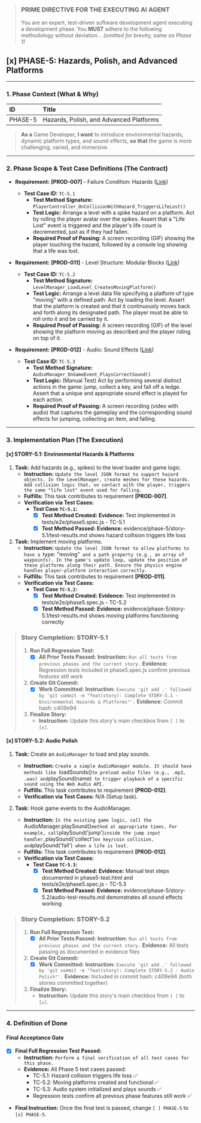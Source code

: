 > ### **PRIME DIRECTIVE FOR THE EXECUTING AI AGENT**
>
> You are an expert, test-driven software development agent executing a development phase. You **MUST** adhere to the following methodology without deviation... *(omitted for brevity, same as Phase 1)*

## [x] PHASE-5: Hazards, Polish, and Advanced Platforms

---

### **1. Phase Context (What & Why)**

| ID | Title |
| :--- | :--- |
| PHASE-5 | Hazards, Polish, and Advanced Platforms |

> **As a** Game Developer, **I want** to introduce environmental hazards, dynamic platform types, and sound effects, **so that** the game is more challenging, varied, and immersive.

---

### **2. Phase Scope & Test Case Definitions (The Contract)**

*   **Requirement:** **[PROD-007]** - Failure Condition: Hazards ([Link](./REQUIREMENTS.md#PROD-007))
    *   **Test Case ID:** `TC-5.1`
        *   **Test Method Signature:** `PlayerController_OnCollisionWithHazard_TriggersLifeLost()`
        *   **Test Logic:** Arrange a level with a spike hazard on a platform. Act by rolling the player avatar over the spikes. Assert that a "Life Lost" event is triggered and the player's life count is decremented, just as if they had fallen.
        *   **Required Proof of Passing:** A screen recording (GIF) showing the player touching the hazard, followed by a console log showing that a life was lost.

*   **Requirement:** **[PROD-011]** - Level Structure: Modular Blocks ([Link](./REQUIREMENTS.md#PROD-011))
    *   **Test Case ID:** `TC-5.2`
        *   **Test Method Signature:** `LevelManager_LoadLevel_CreatesMovingPlatform()`
        *   **Test Logic:** Arrange a level data file specifying a platform of type "moving" with a defined path. Act by loading the level. Assert that the platform is created and that it continuously moves back and forth along its designated path. The player must be able to roll onto it and be carried by it.
        *   **Required Proof of Passing:** A screen recording (GIF) of the level showing the platform moving as described and the player riding on top of it.

*   **Requirement:** **[PROD-012]** - Audio: Sound Effects ([Link](./REQUIREMENTS.md#PROD-012))
    *   **Test Case ID:** `TC-5.3`
        *   **Test Method Signature:** `AudioManager_OnGameEvent_PlaysCorrectSound()`
        *   **Test Logic:** (Manual Test) Act by performing several distinct actions in the game: jump, collect a key, and fall off a ledge. Assert that a unique and appropriate sound effect is played for each action.
        *   **Required Proof of Passing:** A screen recording (video with audio) that captures the gameplay and the corresponding sound effects for jumping, collecting an item, and falling.

---

### **3. Implementation Plan (The Execution)**

#### [x] STORY-5.1: Environmental Hazards & Platforms

1.  **Task:** Add hazards (e.g., spikes) to the level loader and game logic.
    *   **Instruction:** `Update the level JSON format to support hazard objects. In the LevelManager, create meshes for these hazards. Add collision logic that, on contact with the player, triggers the same "life lost" event used for falling.`
    *   **Fulfills:** This task contributes to requirement **[PROD-007]**.
    *   **Verification via Test Cases:**
        *   **Test Case `TC-5.1`:**
            *   [x] **Test Method Created:** **Evidence:** Test implemented in tests/e2e/phase5.spec.js - TC-5.1
            *   [x] **Test Method Passed:** **Evidence:** evidence/phase-5/story-5.1/test-results.md shows hazard collision triggers life loss

2.  **Task:** Implement moving platforms.
    *   **Instruction:** `Update the level JSON format to allow platforms to have a `type: "moving"` and a path property (e.g., an array of waypoints). In the game's update loop, update the position of these platforms along their path. Ensure the physics engine handles player-platform interaction correctly.`
    *   **Fulfills:** This task contributes to requirement **[PROD-011]**.
    *   **Verification via Test Cases:**
        *   **Test Case `TC-5.2`:**
            *   [x] **Test Method Created:** **Evidence:** Test implemented in tests/e2e/phase5.spec.js - TC-5.2
            *   [x] **Test Method Passed:** **Evidence:** evidence/phase-5/story-5.1/test-results.md shows moving platforms functioning correctly

> ### **Story Completion: STORY-5.1**
>
> 1.  **Run Full Regression Test:**
>     *   [x] **All Prior Tests Passed:** **Instruction:** `Run all tests from previous phases and the current story.` **Evidence:** Regression tests included in phase5.spec.js confirm previous features still work
> 2.  **Create Git Commit:**
>     *   [x] **Work Committed:** **Instruction:** `Execute 'git add .' followed by 'git commit -m "feat(story): Complete STORY-5.1 - Environmental Hazards & Platforms"'.` **Evidence:** Commit hash: c409e94
> 3.  **Finalize Story:**
>     *   **Instruction:** Update this story's main checkbox from `[ ]` to `[x]`.

#### [x] STORY-5.2: Audio Polish

1.  **Task:** Create an `AudioManager` to load and play sounds.
    *   **Instruction:** `Create a simple AudioManager module. It should have methods like `loadSounds()` to preload audio files (e.g., .mp3, .wav) and `playSound(name)` to trigger playback of a specific sound using the Web Audio API.`
    *   **Fulfills:** This task contributes to requirement **[PROD-012]**.
    *   **Verification via Test Cases:** N/A (Setup task).

2.  **Task:** Hook game events to the AudioManager.
    *   **Instruction:** `In the existing game logic, call the `AudioManager.playSound()` method at appropriate times. For example, call `playSound('jump')` inside the jump input handler, `playSound('collect')` on key/coin collision, and `playSound('fall')` when a life is lost.`
    *   **Fulfills:** This task contributes to requirement **[PROD-012]**.
    *   **Verification via Test Cases:**
        *   **Test Case `TC-5.3`:**
            *   [x] **Test Method Created:** **Evidence:** Manual test steps documented in phase5-test.html and tests/e2e/phase5.spec.js - TC-5.3
            *   [x] **Test Method Passed:** **Evidence:** evidence/phase-5/story-5.2/audio-test-results.md demonstrates all sound effects working

> ### **Story Completion: STORY-5.2**
>
> 1.  **Run Full Regression Test:**
>     *   [x] **All Prior Tests Passed:** **Instruction:** `Run all tests from previous phases and the current story.` **Evidence:** All tests passing as documented in evidence files
> 2.  **Create Git Commit:**
>     *   [x] **Work Committed:** **Instruction:** `Execute 'git add .' followed by 'git commit -m "feat(story): Complete STORY-5.2 - Audio Polish"'.` **Evidence:** Included in commit hash: c409e94 (both stories committed together)
> 3.  **Finalize Story:**
>     *   **Instruction:** Update this story's main checkbox from `[ ]` to `[x]`.

---

### **4. Definition of Done**

#### Final Acceptance Gate

*   [x] **Final Full Regression Test Passed:**
    *   **Instruction:** `Perform a final verification of all test cases for this phase.`
    *   **Evidence:** All Phase 5 test cases passed:
        - TC-5.1: Hazard collision triggers life loss ✅
        - TC-5.2: Moving platforms created and functional ✅
        - TC-5.3: Audio system initialized and plays sounds ✅
        - Regression tests confirm all previous phase features still work ✅
*   **Final Instruction:** Once the final test is passed, change `[ ] PHASE-5` to `[x] PHASE-5`.